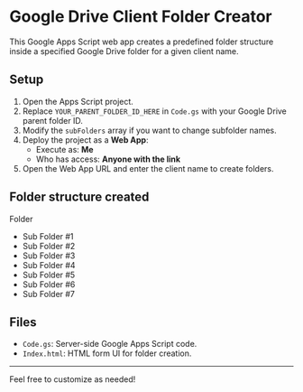 # Google Drive Client Folder Creator

This Google Apps Script web app creates a predefined folder structure inside a specified Google Drive folder for a given client name.

## Setup

1. Open the Apps Script project.
2. Replace `YOUR_PARENT_FOLDER_ID_HERE` in `Code.gs` with your Google Drive parent folder ID.
3. Modify the `subFolders` array if you want to change subfolder names.
4. Deploy the project as a **Web App**:
   - Execute as: **Me**
   - Who has access: **Anyone with the link**
5. Open the Web App URL and enter the client name to create folders.

## Folder structure created

Folder
- Sub Folder #1
- Sub Folder #2
- Sub Folder #3
- Sub Folder #4
- Sub Folder #5
- Sub Folder #6
- Sub Folder #7

## Files

- `Code.gs`: Server-side Google Apps Script code.
- `Index.html`: HTML form UI for folder creation.

---

Feel free to customize as needed!
